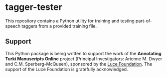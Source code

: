 # tagger-tester

This repository contains a Python utility for training and testing
part-of-speech taggers from a provided training file.

## Support
This Python package is being written to support the work of the **Annotating
Turki Manuscripts Online** project (Principal Investigators: Arienne M. Dwyer
and C.M. Sperberg-McQueen), sponsored by the
[Luce Foundation](http://www.hluce.org). The support of the Luce Foundation
is gratefully acknowledged.
